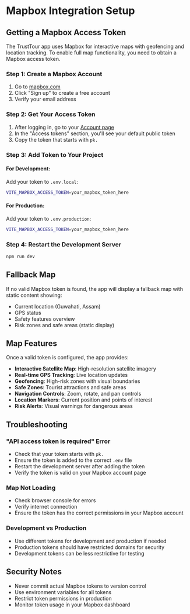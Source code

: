 # Mapbox Integration Setup

## Getting a Mapbox Access Token

The TrustTour app uses Mapbox for interactive maps with geofencing and location tracking. To enable full map functionality, you need to obtain a Mapbox access token.

### Step 1: Create a Mapbox Account

1. Go to [mapbox.com](https://mapbox.com)
2. Click "Sign up" to create a free account
3. Verify your email address

### Step 2: Get Your Access Token

1. After logging in, go to your [Account page](https://account.mapbox.com/)
2. In the "Access tokens" section, you'll see your default public token
3. Copy the token that starts with `pk.`

### Step 3: Add Token to Your Project

#### For Development:
Add your token to `.env.local`:
```bash
VITE_MAPBOX_ACCESS_TOKEN=your_mapbox_token_here
```

#### For Production:
Add your token to `.env.production`:
```bash
VITE_MAPBOX_ACCESS_TOKEN=your_mapbox_token_here
```

### Step 4: Restart the Development Server

```bash
npm run dev
```

## Fallback Map

If no valid Mapbox token is found, the app will display a fallback map with static content showing:
- Current location (Guwahati, Assam)
- GPS status
- Safety features overview
- Risk zones and safe areas (static display)

## Map Features

Once a valid token is configured, the app provides:

- **Interactive Satellite Map**: High-resolution satellite imagery
- **Real-time GPS Tracking**: Live location updates
- **Geofencing**: High-risk zones with visual boundaries
- **Safe Zones**: Tourist attractions and safe areas
- **Navigation Controls**: Zoom, rotate, and pan controls
- **Location Markers**: Current position and points of interest
- **Risk Alerts**: Visual warnings for dangerous areas

## Troubleshooting

### "API access token is required" Error
- Check that your token starts with `pk.`
- Ensure the token is added to the correct `.env` file
- Restart the development server after adding the token
- Verify the token is valid on your Mapbox account page

### Map Not Loading
- Check browser console for errors
- Verify internet connection
- Ensure the token has the correct permissions in your Mapbox account

### Development vs Production
- Use different tokens for development and production if needed
- Production tokens should have restricted domains for security
- Development tokens can be less restrictive for testing

## Security Notes

- Never commit actual Mapbox tokens to version control
- Use environment variables for all tokens
- Restrict token permissions in production
- Monitor token usage in your Mapbox dashboard
